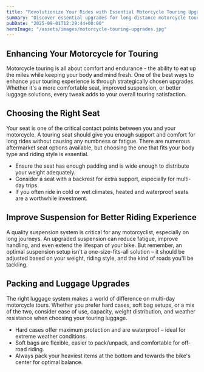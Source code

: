 ```yaml
---
title: "Revolutionize Your Rides with Essential Motorcycle Touring Upgrades"
summary: "Discover essential upgrades for long-distance motorcycle touring that elevate riding comfort, safety, and enjoyment."
pubDate: "2025-09-01T12:29:44+00:00"
heroImage: "/assets/images/motorcycle-touring-upgrades.jpg"
---
```


<h2>Enhancing Your Motorcycle for Touring</h2>
<p>Motorcycle touring is all about comfort and endurance - the ability to eat up the miles while keeping your body and mind fresh. One of the best ways to enhance your touring experience is through strategically chosen upgrades. Whether it's a more comfortable seat, improved suspension, or better luggage solutions, every tweak adds to your overall touring satisfaction.</p>

<h2>Choosing the Right Seat</h2>
<p>Your seat is one of the critical contact points between you and your motorcycle. A touring seat should give you enough support and comfort for long rides without causing any numbness or fatigue. There are numerous aftermarket seat options available, but choosing the one that fits your body type and riding style is essential.</p>
<ul>
  <li>Ensure the seat has enough padding and is wide enough to distribute your weight adequately.</li>
  <li>Consider a seat with a backrest for extra support, especially for multi-day trips.</li>
  <li>If you often ride in cold or wet climates, heated and waterproof seats are a worthwhile investment.</li>
</ul>

<h2>Improve Suspension for Better Riding Experience</h2>
<p>A quality suspension system is critical for any motorcyclist, especially on long journeys. An upgraded suspension can reduce fatigue, improve handling, and even extend the lifespan of your bike. But remember, an optimal suspension setup isn't a one-size-fits-all solution – it should be adjusted based on your weight, riding style, and the kind of roads you'll be tackling.</p>

<h2>Packing and Luggage Upgrades</h2>
<p>The right luggage system makes a world of difference on multi-day motorcycle tours. Whether you prefer hard cases, soft bag setups, or a mix of the two, consider ease of use, capacity, weight distribution, and weather resistance when choosing your touring luggage.</p>
<ul>
  <li>Hard cases offer maximum protection and are waterproof – ideal for extreme weather conditions.</li>
  <li>Soft bags are flexible, easier to pack/unpack, and comfortable for off-road riding.</li>
  <li>Always pack your heaviest items at the bottom and towards the bike's center for optimal balance.</li>
</ul>